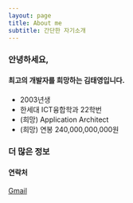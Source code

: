 ```yaml
---
layout: page
title: About me
subtitle: 간단한 자기소개
---
```


### 안녕하세요,
#### 최고의 개발자를 희망하는 김태영입니다.      

- 2003년생
- 한세대 ICT융합학과 22학번
- (희망) Application Architect
- (희망) 연봉 240,000,000,000원

### 더 많은 정보

#### 연락처
[Gmail](ayidie0312@gmail.com)


